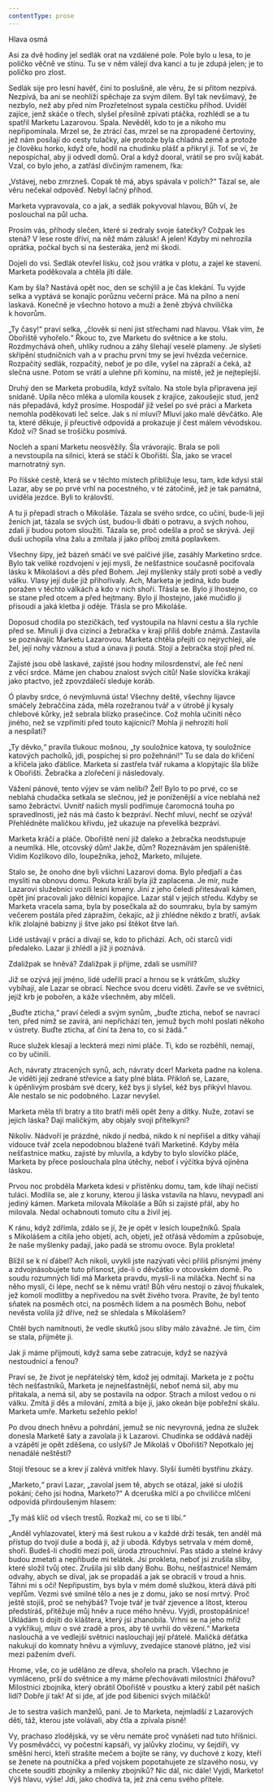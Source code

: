 ```yaml
---
contentType: prose
---
```


Hlava osmá

  

Asi za dvě hodiny jel sedlák orat na vzdálené pole. Pole bylo u lesa, to je políčko věčně ve stínu. Tu se v něm válejí dva kanci a tu je zdupá jelen; je to políčko pro zlost.

Sedlák sije pro lesní havěť, činí to poslušně, ale věru, že si přitom nezpívá. Nezpívá, ba ani se neohlíží spěchaje za svým dílem. Byl tak nevšímavý, že nezbylo, než aby před ním Prozřetelnost sypala cestičku příhod. Uviděl zajíce, jenž skáče o třech, slyšel přesilně zpívati ptáčka, rozhlédl se a tu spatřil Marketu Lazarovou. Spala. Nevěděl, kdo to je a nikoho mu nepřipomínala. Mrzel se, že ztrácí čas, mrzel se na zpropadené čertoviny, jež nám posílají do cesty tulačky, ale protože byla chladná země a protože je člověku horko, když oře, hodil na chudinku plášť a přikryl ji. Toť se ví, že nepospíchal, aby ji odvedl domů. Oral a když dooral, vrátil se pro svůj kabát. Vzal, co bylo jeho, a zatřásl dívčiným ramenem, řka:

„Vstávej, nebo zmrzneš. Copak tě má, abys spávala v polích?“ Tázal se, ale věru nečekal odpověď. Nebyl lačný příhod.

Marketa vypravovala, co a jak, a sedlák pokyvoval hlavou, Bůh ví, že poslouchal na půl ucha.

Prosím vás, příhody slečen, které si zedraly svoje šatečky? Cožpak les stená? V lese roste dříví, na něž mám zálusk! A jelen! Kdyby mi nehrozila oprátka, počkal bych si na šesteráka, jenž mi škodí.

Dojeli do vsi. Sedlák otevřel lísku, což jsou vrátka v plotu, a zajel ke stavení. Marketa poděkovala a chtěla jíti dále.

Kam by šla? Nastává opět noc, den se schýlil a je čas klekání. Tu vyjde selka a vyptává se konajíc porůznu večerní práce. Má na pilno a není laskavá. Konečně je všechno hotovo a muži a ženě zbývá chvilička k hovorům.

„Ty časy!“ praví selka, „člověk si není jist střechami nad hlavou. Však vím, že Obořiště vyhořelo.“ Řkouc to, zve Marketu do světnice a ke stolu. Rozdmychává oheň, uhlíky rudnou a záhy šlehají veselé plameny. Je slyšeti skřípění studničních vah a v prachu první tmy se jeví hvězda večernice. Rozpačitý sedlák, rozpačitý, neboť je po díle, vyšel na zápraží a čeká, až slečna usne. Potom se vrátí a ulehne při komínu, na místě, jež je nejteplejší.

Druhý den se Marketa probudila, když svítalo. Na stole byla připravena její snídaně. Upila něco mléka a ulomila kousek z krajíce, zakoušejíc stud, jenž nás přepadává, když prosíme. Hospodář již vešel po své práci a Marketa nemohla poděkovati leč selce. Jak s ní mluví? Mluví jako malé děvčátko. Ale ta, které děkuje, jí přeuctivě odpovídá a prokazuje jí čest málem vévodskou. Kdož ví? Snad se trošíčku posmívá.

Nocleh a spaní Marketu neosvěžily. Šla vrávorajíc. Brala se poli a nevstoupila na silnici, která se stáčí k Obořišti. Šla, jako se vracel marnotratný syn.

Po říšské cestě, která se v těchto místech přibližuje lesu, tam, kde kdysi stál Lazar, aby se po prvé vrhl na pocestného, v té zátočině, jež je tak památná, uviděla jezdce. Byli to královští.

A tu ji přepadl strach o Mikoláše. Tázala se svého srdce, co učiní, bude-li její ženich jat, tázala se svých úst, budou-li dbáti o potravu, a svých nohou, zdali jí budou potom sloužiti. Tázala se, proč odešla a proč se skrývá. Její duši uchopila vlna žalu a zmítala jí jako příboj zmítá poplavkem.

Všechny šípy, jež bázeň smáčí ve své palčivé jíše, zasáhly Mar­ketino srdce. Bylo tak veliké rozdvojení v její mysli, že nešťastnice současně pociťovala lásku k Mikolášovi a děs před Bohem. Její myšlenky stály proti sobě a vedly válku. Vlasy její duše již přihořívaly. Ach, Marketa je jediná, kdo bude poražen v těchto válkách a kdo v nich shoří. Třásla se. Bylo jí lhostejno, co se stane před otcem a před hejtmany. Bylo jí lhostejno, jaké mučidlo jí přísoudí a jaká kletba ji oděje. Třásla se pro Mikoláše.

Doposud chodila po stezičkách, teď vystoupila na hlavní cestu a šla rychle před se. Minuli ji dva cizinci a žebračka v kraji příliš dobře známá. Zastavila se poznávajíc Marketu Lazarovou. Marketa chtěla přejíti co nejrychleji, ale žel, její nohy váznou a stud a únava ji poutá. Stojí a žebračka stojí před ní.

Zajisté jsou obě laskavé, zajisté jsou hodny milosrdenství, ale řeč není z věcí srdce. Máme jen chabou znalost svých citů! Naše slovíčka krákají jako ptactvo, jež zpovzdálečí sleduje koráb.

Ó plavby srdce, ó nevýmluvná ústa! Všechny deště, všechny lijavce smáčely žebraččina záda, měla rozežranou tvář a v útrobě jí kysaly chlebové kůrky, jež sebrala blízko prasečince. Což mohla učiniti něco jiného, než se vzpřímiti před touto kajícnicí? Mohla jí nehroziti holí a nespílati?

„Ty děvko,“ pravila tlukouc mošnou, „ty souložnice katova, ty souložnice katových pacholků, jdi, pospíchej si pro požehnání!“ Tu se dala do křičení a křičela jako ďáblice. Marketa si zastřela tvář rukama a klopýtajíc šla blíže k Obořišti. Žebračka a zlořečení ji následovaly.

Vážení pánové, tento výjev se vám nelíbí? Žel! Bylo to po prvé, co se neblahá chudačka setkala se slečnou, jež je poníženější a více neblahá než samo žebráctví. Uvnitř našich myslí podřimuje čaromocná touha po spravedlnosti, jež nás má často k bezpráví. Nechť mluví, nechť se ozývá! Přehlédněte maličkou křivdu, jež ukazuje na převeliká bezpráví.

Marketa kráčí a pláče. Obořiště není již daleko a žebračka neodstupuje a neumlká. Hle, otcovský dům! Jakže, dům? Rozeznávám jen spáleniště. Vidím Kozlíkovo dílo, loupežníka, jehož, Marketo, milujete.

Stalo se, že onoho dne byli všichni Lazarovi doma. Bylo předjaří a čas mysliti na obnovu domu. Pokuta králi byla již zaplacena. Je mír, nuže Lazarovi služebníci vozili lesní kmeny. Jiní z jeho čeledi přitesávali kámen, opět jiní pracovali jako dělníci kopajíce. Lazar stál v jejich středu. Kdyby se Marketa vracela sama, byla by posečkala až do soumraku, byla by samým večerem postála před zápražím, čekajíc, až ji zhlédne někdo z bratří, avšak křik zlolajné babizny ji štve jako psí štěkot štve laň.

Lidé ustávají v práci a dívají se, kdo to přichází. Ach, oči starců vidí předaleko. Lazar ji zhlédl a již ji poznává.

Zdaližpak se hněvá? Zdaližpak ji přijme, zdali se usmířil?

Již se ozývá její jméno, lidé udeřili prací a hrnou se k vrátkům, služky vybíhají, ale Lazar se obrací. Nechce svou dceru viděti. Zavře se ve světnici, jejíž krb je pobořen, a káže všechněm, aby mlčeli.

„Buďte zticha,“ praví čeledi a svým synům, „buďte zticha, neboť se navrací ten, před nímž se zavírá, ani nepřichází ten, jemuž bych mohl poslati někoho v ústrety. Buďte zticha, ať činí ta žena to, co si žádá.“

Ruce služek klesají a leckterá mezi nimi pláče. Ti, kdo se rozběhli, nemají, co by učinili.

Ach, návraty ztracených synů, ach, návraty dcer! Marketa padne na kolena. Je viděti její zedrané střevíce a šaty plné bláta. Přikloň se, Lazare, k úpěnlivým prosbám své dcery, kéž bys ji slyšel, kéž bys přikývl hlavou. Ale nestalo se nic podobného. Lazar nevyšel.

Marketa měla tři bratry a tito bratři měli opět ženy a dítky. Nuže, zotaví se jejich láska? Dají maličkým, aby objaly svoji přítelkyni?

Nikoliv. Nádvoří je prázdné, nikdo jí nedbá, nikdo k ní nepřišel a dítky váhají vidouce tvář zcela nepodobnou blažené tváři Marketině. Kdyby měla nešťastnice matku, zajisté by mluvila, a kdyby to bylo slovíčko pláče, Marketa by přece poslouchala plna útěchy, neboť i výčitka bývá ojíněna láskou.

Prvou noc probděla Marketa kdesi v přístěnku domu, tam, kde líhají nečistí tuláci. Modlila se, ale z koruny, kterou jí láska vstavila na hlavu, nevypadl ani jediný kámen. Marketa milovala Mikoláše a Bůh si zajisté přál, aby ho milovala. Nedal ochabnouti tomuto citu a živil jej.

K ránu, když zdřímla, zdálo se jí, že je opět v lesích loupežníků. Spala s Mikolášem a cítila jeho objetí, ach, objetí, jež otřásá vědomím a způsobuje, že naše myšlenky padají, jako padá se stromu ovoce. Byla prokleta!

Blížil se k ní ďábel? Ach nikoli, uvykli jste nazývati věci příliš přísnými jmény a zdvojnásobujete tuto přísnost, jde-li o děvčátko v otcovském domě. Po soudu rozumných lidí má Marketa pravdu, myslí-li na miláčka. Nechť si na něho myslí, či lépe, nechť se k němu vrátí! Bůh věru nestojí o závoj fňukalek, jež komolí modlitby a nepřivedou na svět živého tvora. Pravíte, že byl tento sňatek na posměch otci, na posměch lidem a na posměch Bohu, neboť nevěsta volila již dříve, než se shledala s Mikolášem?

Chtěl bych namítnouti, že vedle skutků jsou sliby málo závažné. Je tím, čím se stala, přijměte ji.

Jak ji máme přijmouti, když sama sebe zatracuje, když se nazývá nestoudnicí a fenou?

Praví se, že život je nepřátelský těm, kdož jej odmítají. Marketa je z počtu těch nešťastníků, Marketa je nejnešťastnější, neboť nemá sil, aby mu přitakala, a nemá sil, aby se postavila na odpor. Strach a milost vedou o ni válku. Zmítá jí děs a milování, zmítá a bije ji, jako okeán bije pobřežní skálu. Marketa umře. Marketu sežehlo peklo!

Po dvou dnech hněvu a pohrdání, jemuž se nic nevyrovná, jedna ze služek donesla Marketě šaty a zavolala ji k Lazarovi. Chudinka se oddává naději a vzápětí je opět zděšena, co uslyší? Je Mikoláš v Obořišti? Nepotkalo jej nenadálé neštěstí?

Stojí třesouc se a krev jí zalévá vnitřek hlavy. Slyší šuměti bystřinu zkázy.

„Marketo,“ praví Lazar, „zavolal jsem tě, abych se otázal, jaké si uložíš pokání; čeho jsi hodna, Marketo?“ A dceruška mlčí a po chviličce mlčení odpovídá přirdoušeným hlasem:

„Ty máš klíč od všech trestů. Rozkaž mi, co se ti líbí.“

„Anděl vyhlazovatel, který má šest rukou a v každé drží tesák, ten anděl má přístup do tvojí duše a bodá ji, až ji ubodá. Kdybys setrvala v mém domě, shoří. Budeš-li choditi mezi poli, úroda ztrouchniví. Pas stádo a stelné krávy budou zmetati a nepřibude mi telátek. Jsi prokleta, neboť jsi zrušila sliby, které složil tvůj otec. Zrušila jsi slib daný Bohu. Bohu, nešťastnice! Nemám odvahy, abych se díval, jak se propadáš a jak se obracíš v troud a hnis. Táhni mi s očí! Nepřipustím, bys byla v mém domě služkou, která dává píti vepřům. Vezmi své smilné tělo a nes je z domu, jako se nosí mrtvý. Proč ještě stojíš, proč se nehýbáš? Tvoje tvář je tvář zjevence a lítost, kterou předstíráš, přitěžuje můj hněv a ruce mého hněvu. Vyjdi, prostopášnice! Ukládám ti dojíti do kláštera, který jsi zhanobila. Vrhni se na jeho mříž a vykřikuj, mluv o své zradě a pros, aby tě uvrhli do vězení.“ Marketa naslouchá a ve vedlejší světnici naslouchají její přátelé. Maličká děťátka nakukují do komnaty hněvu a výmluvy, zvedajíce stanové plátno, jež visí mezi pažením dveří.

Hrome, vše, co je uděláno ze dřeva, shořelo na prach. Všechno je vymláceno, prší do světnice a my máme přechovávati milostnici žhářovu? Milostnici zbojníka, který obrátil Obořiště v poustku a který zabil pět našich lidí? Dobře jí tak! Ať si jde, ať jde pod šibenici svých miláčků!

Je to sestra vašich manželů, paní. Je to Marketa, nejmladší z Lazarových dětí, táž, kterou jste volávali, aby čtla a zpívala písně!

Vy, prachaso zlodějská, vy se věru nemáte proč vynášeti nad tuto hříšnici. Vy posměváčci, vy počestní kapsáři, vy jalůvky zločinu, vy šejdíři, vy směšní herci, kteří strašíte mečem a bojíte se rány, vy duchové z kozy, kteří se ženete na poutníčka a před vojskem popotahujete ze slzavého nosu, vy chcete souditi zbojníky a milenky zbojníků? Nic dál, nic dále! Vyjdi, Marketo! Výš hlavu, výše! Jdi, jako chodívá ta, jež zná cenu svého přítele.
